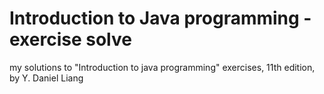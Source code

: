 # Introduction to Java programming - exercise solve
my solutions to "Introduction to java programming" exercises, 11th edition, by Y. Daniel Liang
